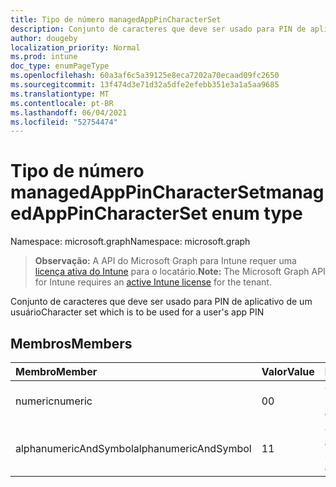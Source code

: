 ```yaml
---
title: Tipo de número managedAppPinCharacterSet
description: Conjunto de caracteres que deve ser usado para PIN de aplicativo de um usuário
author: dougeby
localization_priority: Normal
ms.prod: intune
doc_type: enumPageType
ms.openlocfilehash: 60a3af6c5a39125e8eca7202a70ecaad09fc2650
ms.sourcegitcommit: 13f474d3e71d32a5dfe2efebb351e3a1a5aa9685
ms.translationtype: MT
ms.contentlocale: pt-BR
ms.lasthandoff: 06/04/2021
ms.locfileid: "52754474"
---
```

# <a name="managedapppincharacterset-enum-type"></a><span data-ttu-id="1c5ba-103">Tipo de número managedAppPinCharacterSet</span><span class="sxs-lookup"><span data-stu-id="1c5ba-103">managedAppPinCharacterSet enum type</span></span>

<span data-ttu-id="1c5ba-104">Namespace: microsoft.graph</span><span class="sxs-lookup"><span data-stu-id="1c5ba-104">Namespace: microsoft.graph</span></span>

> <span data-ttu-id="1c5ba-105">**Observação:** A API do Microsoft Graph para Intune requer uma [licença ativa do Intune](https://go.microsoft.com/fwlink/?linkid=839381) para o locatário.</span><span class="sxs-lookup"><span data-stu-id="1c5ba-105">**Note:** The Microsoft Graph API for Intune requires an [active Intune license](https://go.microsoft.com/fwlink/?linkid=839381) for the tenant.</span></span>

<span data-ttu-id="1c5ba-106">Conjunto de caracteres que deve ser usado para PIN de aplicativo de um usuário</span><span class="sxs-lookup"><span data-stu-id="1c5ba-106">Character set which is to be used for a user's app PIN</span></span>

## <a name="members"></a><span data-ttu-id="1c5ba-107">Membros</span><span class="sxs-lookup"><span data-stu-id="1c5ba-107">Members</span></span>
|<span data-ttu-id="1c5ba-108">Membro</span><span class="sxs-lookup"><span data-stu-id="1c5ba-108">Member</span></span>|<span data-ttu-id="1c5ba-109">Valor</span><span class="sxs-lookup"><span data-stu-id="1c5ba-109">Value</span></span>|<span data-ttu-id="1c5ba-110">Descrição</span><span class="sxs-lookup"><span data-stu-id="1c5ba-110">Description</span></span>|
|:---|:---|:---|
|<span data-ttu-id="1c5ba-111">numeric</span><span class="sxs-lookup"><span data-stu-id="1c5ba-111">numeric</span></span>|<span data-ttu-id="1c5ba-112">0</span><span class="sxs-lookup"><span data-stu-id="1c5ba-112">0</span></span>|<span data-ttu-id="1c5ba-113">Caracteres numéricos</span><span class="sxs-lookup"><span data-stu-id="1c5ba-113">Numeric characters</span></span>|
|<span data-ttu-id="1c5ba-114">alphanumericAndSymbol</span><span class="sxs-lookup"><span data-stu-id="1c5ba-114">alphanumericAndSymbol</span></span>|<span data-ttu-id="1c5ba-115">1</span><span class="sxs-lookup"><span data-stu-id="1c5ba-115">1</span></span>|<span data-ttu-id="1c5ba-116">Caracteres alfanuméricos e simbólicos</span><span class="sxs-lookup"><span data-stu-id="1c5ba-116">Alphanumeric and symbolic characters</span></span>|




